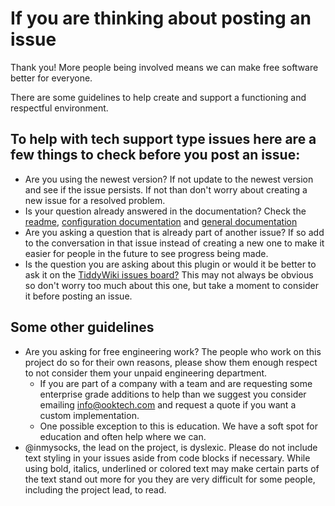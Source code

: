 # If you are thinking about posting an issue

Thank you! More people being involved means we can make free software better
for everyone.

There are some guidelines to help create and support a functioning and
respectful environment.

## To help with tech support type issues here are a few things to check before you post an issue:

- Are you using the newest version? If not update to the newest version and see
  if the issue persists. If not than don't worry about creating a new issue for
  a resolved problem.
- Is your question already answered in the documentation? Check the
  [readme](https://github.com/OokTech/TW5-Bob),
  [configuration documentation](https://github.com/OokTech/TW5-Bob/blob/master/Configuration.md)
  and [general documentation](https://github.com/OokTech/TW5-Bob/tree/master/Documentation)
- Are you asking a question that is already part of another issue? If so add to
  the conversation in that issue instead of creating a new one to make it
  easier for people in the future to see progress being made.
- Is the question you are asking about this plugin or would it be better to ask
  it on the [TiddyWiki issues board?](https://github.com/Jermolene/TiddlyWiki5)
  This may not always be obvious so don't worry too much about this one, but
  take a moment to consider it before posting an issue.

## Some other guidelines

- Are you asking for free engineering work? The people who work on this project
  do so for their own reasons, please show them enough respect to not consider
  them your unpaid engineering department.
  - If you are part of a company with a team and are requesting some
    enterprise grade additions to help than we suggest you consider emailing
    info@ooktech.com and request a quote if you want a custom implementation.
  - One possible exception to this is education. We have a soft spot for
    education and often help where we can.
- @inmysocks, the lead on the project, is dyslexic. Please do not include text
  styling in your issues aside from code blocks if necessary. While using bold,
  italics, underlined or colored text may make certain parts of the text stand
  out more for you they are very difficult for some people, including the
  project lead, to read.
